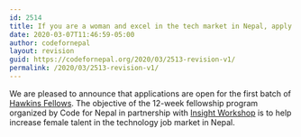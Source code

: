 ```yaml
---
id: 2514
title: If you are a woman and excel in the tech market in Nepal, apply for this fellowship by March 19
date: 2020-03-07T11:46:59-05:00
author: codefornepal
layout: revision
guid: https://codefornepal.org/2020/03/2513-revision-v1/
permalink: /2020/03/2513-revision-v1/
---
```

We are pleased to announce that applications are open for the first batch of [Hawkins Fellows](https://codefornepal.org/2019/03/hawkins-fellowship/). The objective of the 12-week fellowship program organized by Code for Nepal in partnership with [Insight Workshop](https://insightworkshop.io/) is to help increase female talent in the technology job market in Nepal.